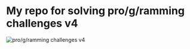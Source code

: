 # My repo for solving pro/g/ramming challenges v4

![pro/g/ramming challenges v4](https://raw.githubusercontent.com/siliciusQ/Programming-challenges-v4.0/project-4/programming_challenges_v4-0.png)
